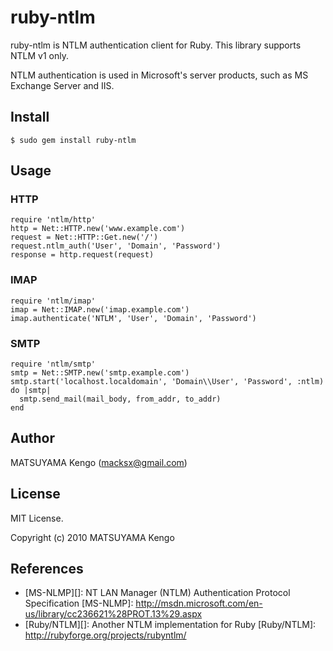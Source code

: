 ruby-ntlm
=========

ruby-ntlm is NTLM authentication client for Ruby.
This library supports NTLM v1 only.

NTLM authentication is used in Microsoft's server products,
such as MS Exchange Server and IIS.


Install
-------

    $ sudo gem install ruby-ntlm


Usage
-----

### HTTP ###

    require 'ntlm/http'
    http = Net::HTTP.new('www.example.com')
    request = Net::HTTP::Get.new('/')
    request.ntlm_auth('User', 'Domain', 'Password')
    response = http.request(request)

### IMAP ###

    require 'ntlm/imap'
    imap = Net::IMAP.new('imap.example.com')
    imap.authenticate('NTLM', 'User', 'Domain', 'Password')

### SMTP ###

    require 'ntlm/smtp'
    smtp = Net::SMTP.new('smtp.example.com')
    smtp.start('localhost.localdomain', 'Domain\\User', 'Password', :ntlm) do |smtp|
      smtp.send_mail(mail_body, from_addr, to_addr)
    end


Author
------

MATSUYAMA Kengo (<macksx@gmail.com>)


License
-------

MIT License.

Copyright (c) 2010 MATSUYAMA Kengo


References
----------

 * [MS-NLMP][]: NT LAN Manager (NTLM) Authentication Protocol Specification
   [MS-NLMP]: http://msdn.microsoft.com/en-us/library/cc236621%28PROT.13%29.aspx
 * [Ruby/NTLM][]: Another NTLM implementation for Ruby
   [Ruby/NTLM]: http://rubyforge.org/projects/rubyntlm/
